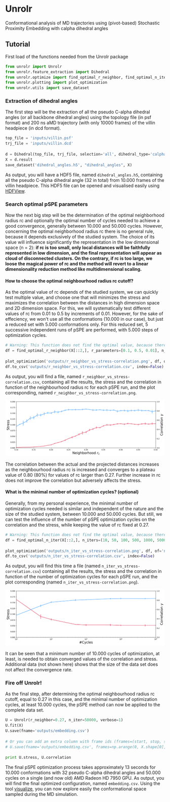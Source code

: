 # Unrolr
Conformational analysis of MD trajectories using (pivot-based) Stochastic Proximity Embedding with calpha dihedral angles

## Tutorial

First load of the functions needed from the Unrolr package

```python
from unrolr import Unrolr
from unrolr.feature_extraction import Dihedral
from unrolr.optimize import find_optimal_r_neighbor, find_optimal_n_iter
from unrolr.plotting import plot_optimization
from unrolr.utils import save_dataset
```

### Extraction of dihedral angles

The first step will be the extraction of all the pseudo C-alpha dihedral angles (or all backbone dihedral angles) using the topology file (in psf format) and 200 ns aMD trajectory (with only 10000 frames) of the villin headpiece (in dcd format).

```python
top_file = 'inputs/villin.psf'
trj_file = 'inputs/villin.dcd'

d = Dihedral(top_file, trj_file, selection='all', dihedral_type='calpha', start=0, stop=None, step=1).run()
X = d.result
save_dataset('dihedral_angles.h5', "dihedral_angles", X)
```

As output, you will have a HDF5 file, named ```dihedral_angles.h5```, containing all the pseudo C-alpha dihedral angle (32 in total) from 10.000 frames of the villin headpiece. This HDF5 file can be opened and visualised easily using [HDFView](https://support.hdfgroup.org/products/java/hdfview/).

### Search optimal pSPE parameters

Now the next big step will be the determination of the optimal neighborhood radius rc and optionally the optimal number of cycles needed to achieve a good convergence, generally between 10.000 and 50.000 cycles. However, concerning the optimal neighborhood radius rc there is no general rule, because it depends exclusively of the studied system. The choice of its value will influence significantly the representation in the low dimensional space (n = 2): **if rc is too small, only local distances will be faithfully represented in low dimension, and the final representation will appear as cloud of disconnected clusters. On the contrary, if rc is too large, we loose the magical power of rc and the method will revert to a linear dimensionality reduction method like multidimensional scaling.**

#### How to choose the optimal neighbourhood radius rc cutoff?

As the optimal value of rc depends of the studied system, we can quickly test multiple value, and choose one that will minimizes the stress and maximizes the correlation between the distances in high dimension space and 2D dimension space. For this, we will systematically test different values of rc from 0.01 to 0.5 by increments of 0.01. However, for the sake of effeciency, we won't use all the conformations (10.000 in our case), but just a reduced set with 5.000 conformations only. For this reduced set, 5 successive independent runs of pSPE are performed, with 5.000 steps of optimization cycles.

```python
# Warning: This function does not find the optimal value, because there is no consensus on how to find it for the moment
df = find_optimal_r_neighbor(X[::2,], r_parameters=[0.1, 0.5, 0.01], n_iter=5000, n_runs=5)

plot_optimization('outputs/r_neighbor_vs_stress-correlation.png', df, of='r_neighbor')
df.to_csv('outputs/r_neighbor_vs_stress-correlation.csv', index=False)
```

As output, you will find a file, named ```r_neighbor_vs_stress-correlation.csv```, containing all the results, the stress and the correlation in function of the neighbourhood radius rc for each pSPE run, and the plot corresponding, named ```r_neighbor_vs_stress-correlation.png```.

<div>
<img src="outputs/r_neighbor_vs_stress-correlation.png" alt="rc_vs_stress_correlation">
</div>

The correlation between the actual and the projected distances increases as the neighbourhood radius rc is increased and converges to a plateau value of 0.80 (80%) for values of rc larger than 0.27. Further increase in rc does not improve the correlation but adversely affects the stress.

#### What is the minimal number of optimization cycles? (optional)

Generally, from my personal experience, the minimal number of optimization cycles needed is similar and independent of the nature and the size of the studied system, between 10.000 and 50.000 cycles. But still, we can test the influence of the number of pSPE optimization cycles on the correlation and the stress, while keeping the value of rc fixed at 0.27.

```python
# Warning: This function does not find the optimal value, because there is no consensus on how to find it for the moment
df = find_optimal_n_iter(X[::2,], n_iters=(10, 50, 100, 500, 1000, 5000, 10000, 50000, 100000), r_neighbor=0.27, n_runs=5)

plot_optimization('outputs/n_iter_vs_stress-correlation.png', df, of='n_iter')
df.to_csv('outputs/n_iter_vs_stress-correlation.csv', index=False)
```

As output, you will find this time a file (named ```n_iter_vs_stress-correlation.csv```) containing all the results, the stress and the correlation in function of the number of optimization cycles for each pSPE run, and the plot corresponding (named ```n_iter_vs_stress-correlation.png```).

<div>
<img src="outputs/n_iter_vs_stress-correlation.png" alt="rc_vs_stress_correlation">
</div>

It can be seen that a minimum number of 10.000 cycles of optimization, at least, is needed to obtain converged values of the correlation and stress. Additional data (not shown here) shows that the size of the data set does not affect the convergence rate.

### Fire off Unrolr!

As the final step, after determining the optimal neighbourhood radius rc cutoff, equal to 0.27 in this case, and the minimal number of optimization cycles, at least 10.000 cycles, the pSPE method can now be applied to the complete data set.

```python
U = Unrolr(r_neighbor=0.27, n_iter=50000, verbose=1)
U.fit(X)
U.save(fname='outputs/embedding.csv') 

# Or you can add an extra column with frame ids (frames=(start, stop, skip))
# U.save(fname='outputs/embedding.csv', frames=np.arange(0, X.shape[0], 1))

print U.stress, U.correlation
```

The final pSPE optimization process takes approximately 13 seconds for 10.000 conformations with 32 pseudo C-alpha dihedral angles and 50.000 cycles on a single (and now old) AMD Radeon HD 7950 GPU. As output, you will find the final optimized configuration, named ```embedding.csv```. Using the tool [visualize](https://github.com/jeeberhardt/visualize), you can now explore easily the conformational space sampled during the MD simulation.
